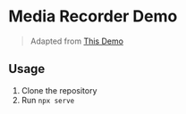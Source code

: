 # Media Recorder Demo
> Adapted from [This Demo](https://github.com/addpipe/Media-Recorder-API-Demo)

## Usage
1. Clone the repository
2. Run `npx serve`